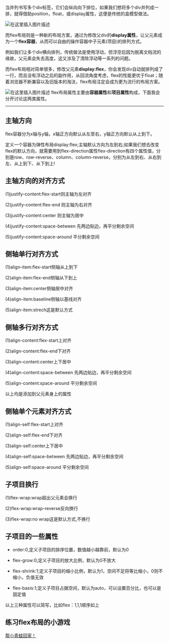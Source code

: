 当并列书写多个div标签，它们会纵向向下排位，如果我们想将多个div并列成一排，就得借助position，float，或display属性，这便是传统的盒模型做法。

![在这里插入图片描述](https://img-blog.csdnimg.cn/20200923220917955.png?x-oss-process=image/watermark,type_ZmFuZ3poZW5naGVpdGk,shadow_10,text_aHR0cHM6Ly9ibG9nLmNzZG4ubmV0L0RheDFf,size_16,color_FFFFFF,t_70#pic_center)


而flex布局则是一种新的布局方案，通过为修改父div的**display属性**，让父元素成为一个**flex容器**，从而可以自由的操作容器中子元素(项目)的排列方式。

例如我们让多个div横向排列，传统做法是使用浮动，但浮空后因为脱离文档流的缘故，父元素会失去高度，这又涉及了清除浮动等一系列的问题。

而flex布局相对简单很多，修改父元素**display:flex**，你会发现div自动就排列成了一行，而且没有浮动之后的副作用，从回流角度考虑，flex的性能更优于float；随着浏览器不断兼容以及旧版本的淘汰，flex布局注定会成为更为流行的布局方案。

![在这里插入图片描述](https://img-blog.csdnimg.cn/20200923220956947.png?x-oss-process=image/watermark,type_ZmFuZ3poZW5naGVpdGk,shadow_10,text_aHR0cHM6Ly9ibG9nLmNzZG4ubmV0L0RheDFf,size_16,color_FFFFFF,t_70#pic_center)
flex布局属性主要由**容器属性**和**项目属性**构成，下面我会分开讨论这两类属性。

--------------

## 主轴方向

flex容器分为x轴与y轴，x轴正方向默认从左至右，y轴正方向默认从上到下。

定义一个容器为弹性布局display:flex;主轴默认方向为左到右;如果我们想去改变flex的默认方向，就需要用到flex-direction属性flex-direction有四个属性值，分别是row、row-reverse、column、column-reverse，分别为从左到右、从右到左、从上到下、从下到上!

## 主轴方向的对齐方式

(1)justify-content:flex-start则主轴为左对齐

(2)justify-content:flex-end 则主轴为右对齐

(3)justify-content:center 则主轴为居中

(4)justify-content:space-between 先两边贴边，再平分剩余空间

(5)justify-content:space-around 平分剩余空间

## 侧轴单行对齐方式

(1)align-item:flex-start侧轴从上到下

(2)align-item:flex-end侧轴从下到上

(3)align-item:center侧轴居中对齐

(4)align-item:baseline侧轴以基线对齐

(5)align-item:strech这是默认方式

## 侧轴多行对齐方式

(1)align-content:flex-start上对齐

(2)align-content:flex-end下对齐

(3)align-content:center上下居中

(4)align-content:space-between 先两边贴边，再平分剩余空间

(5)align-content:space-around 平分剩余空间

以上均是添加到父元素身上的属性

## 侧轴单个元素对齐方式
(1)align-self:flex-start上对齐

(2)align-self:flex-end下对齐

(3)align-self:center上下居中

(4)align-self:space-between 先两边贴边，再平分剩余空间

(5)align-self:space-around 平分剩余空间



## 子项目换行

(1)flex-wrap:wrap超出父元素会换行

(2)flex-wrap:wrap-reverse反向换行

(3)flex-wrap:no wrap这是默认方式,不换行


## 子项目的一些属性

- order:0,定义子项目的排序位置，数值越小越靠前，默认为0

- flex-grow:0;定义子项目的放大比例，默认为0不放大

- flex-shrink:1;定义子项目的缩小比例，默认为1，空间不足将等比缩小，0则不缩小，负值无效

- flex-basis:1;定义子项目占据空间，默认为auto，可以设置百分比，也可以是固定值

以上三种属性可以简写，比如flex：1,1,1顺序如上

## 练习flex布局的小游戏
[帮小青蛙回家！](https://flexboxfroggy.com/)